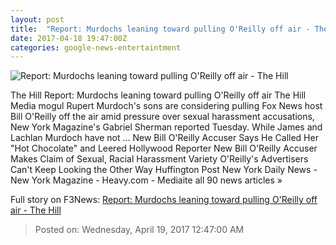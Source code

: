 ```yaml
---
layout: post
title:  "Report: Murdochs leaning toward pulling O'Reilly off air - The Hill"
date: 2017-04-18 19:47:00Z
categories: google-news-entertaintment
---
```


![Report: Murdochs leaning toward pulling O'Reilly off air - The Hill](http://thehill.com/sites/default/files/article_images/oreillybill_011017getty.jpg)

The Hill Report: Murdochs leaning toward pulling O'Reilly off air The Hill Media mogul Rupert Murdoch's sons are considering pulling Fox News host Bill O'Reilly off the air amid pressure over sexual harassment accusations, New York Magazine's Gabriel Sherman reported Tuesday. While James and Lachlan Murdoch have not ... New Bill O'Reilly Accuser Says He Called Her "Hot Chocolate" and Leered Hollywood Reporter New Bill O'Reilly Accuser Makes Claim of Sexual, Racial Harassment Variety O'Reilly's Advertisers Can't Keep Looking the Other Way Huffington Post New York Daily News - New York Magazine - Heavy.com - Mediaite all 90 news articles »


Full story on F3News: [Report: Murdochs leaning toward pulling O'Reilly off air - The Hill](http://www.f3nws.com/n/F3qW2H)

> Posted on: Wednesday, April 19, 2017 12:47:00 AM
